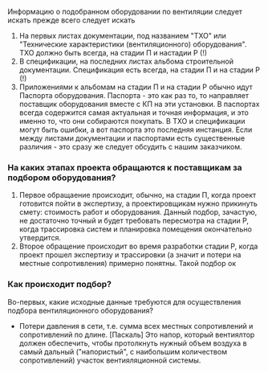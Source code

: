 Информацию о подобранном оборудовании по вентиляции следует искать прежде всего следует искать 
1) На первых листах документации, под названием "ТХО" или "Технические характеристики (вентиляционного) оборудования". ТХО должно быть всегда, на стадии П и настадии Р (!)
2) В спецификации, на последних листах альбома строительной документации. Спецификация есть всегда, на стадии П и на стадии Р (!)
3) Приложениями к альбомам на стадии П и на стадии Р обычно идут Паспорта оборудования. Паспорта - это как раз то, то направляет поставщик оборудования вместе с КП на эти установки. В паспортах всегда содержится самая актуальная и точная информация, и это именно то, что они собираются покупать. В ТХО и спецификации могут быть ошибки, а вот паспорта это последняя инстанция. Если между листами документации и паспортами есть существенные различия - это сразу же следует обсудить с нашим заказчиком.
### На каких этапах проекта обращаются к поставщикам за подбором оборудования? 

1) Первое обращаение происходит, обычно, на стадии П, когда проект готовится пойти в экспертизу, а проектировщикам нужно прикинуть смету: стоимость работ и оборудования. Данный подбор, зачастую, не достаточно точный и будет требовать пересмотра на стадии Р, когда трассировка систем и планировка помещения окончательно утвердится.
2) Второе обращение происходит во время разработки стадии Р, когда проект прошел экспертизу и трассировки (а значит и потери на местные сопротивления) примерно понятны. Такой подбор ок

### Как происходит подбор?

Во-первых, какие исходные данные требуются для осуществления подбора вентиляционного оборудования? 
- Потери давления в сети, т.е. сумма всех местных сопротивлений и сопротивлений по длине. [Паскаль] Это напор, который вентиялтор должен обеспечить, чтобы протолкнуть нужный объем воздуха в самый дальный  ("напористый", с наибольшим количеством сопротивлений) участок вентияляционной системы.
